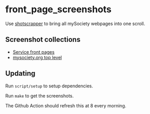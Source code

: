 # front_page_screenshots

Use [shotscrapper](https://github.com/simonw/shot-scraper) to bring all mySociety webpages into one scroll. 

## Screenshot collections

- [Service front pages](frontpages.md)
- [mysociety.org top level](core-site.md)


## Updating

Run `script/setup` to setup dependencies.

Run `make` to get the screenshots.

The Github Action should refresh this at 8 every morning. 